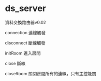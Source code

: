 ds_server
=========

資料交換路由器v0.02

connection 連線觸發

disconnect 斷線觸發


initRoom 進入房間

close 斷線

closeRoom 關閉房間所有的連線，只有主控能關
